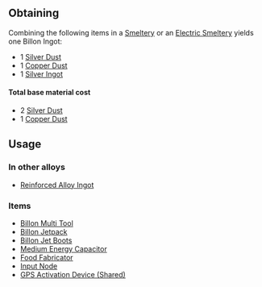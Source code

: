 
## Obtaining

Combining the following items in a [Smeltery](https://github.com/Slimefun/Slimefun4/wiki/Smeltery) or an [Electric Smeltery](https://github.com/Slimefun/Slimefun4/wiki/Electric-Smeltery) yields one Billon Ingot:

* 1 [Silver Dust](https://github.com/Slimefun/Slimefun4/wiki/Silver-Dust)
* 1 [Copper Dust](https://github.com/Slimefun/Slimefun4/wiki/Copper-Dust)
* 1 [Silver Ingot](https://github.com/Slimefun/Slimefun4/wiki/Silver-Ingot)

#### Total base material cost

* 2 [Silver Dust](https://github.com/Slimefun/Slimefun4/wiki/Silver-Dust)
* 1 [Copper Dust](https://github.com/Slimefun/Slimefun4/wiki/Copper-Dust)

## Usage

### In other alloys

* [Reinforced Alloy Ingot](https://github.com/Slimefun/Slimefun4/wiki/Reinforced-Alloy-Ingot)

### Items

* [Billon Multi Tool](https://github.com/Slimefun/Slimefun4/wiki/Multi-Tools)
* [Billon Jetpack](https://github.com/Slimefun/Slimefun4/wiki/Jetpacks)
* [Billon Jet Boots](https://github.com/Slimefun/Slimefun4/wiki/Jet-Boots)
* [Medium Energy Capacitor](https://github.com/Slimefun/Slimefun4/wiki/Energy-Capacitors)
* [Food Fabricator](https://github.com/Slimefun/Slimefun4/wiki/Food-Fabricator)
* [Input Node](https://github.com/Slimefun/Slimefun4/wiki/Input-Node)
* [GPS Activation Device (Shared)](https://github.com/Slimefun/Slimefun4/wiki/GPS-Activation-Device)
